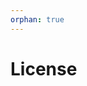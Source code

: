 ```yaml
---
orphan: true
---
```


# License

```{include} ../LICENSE

```
                                                                                                                                                                                                                                                             